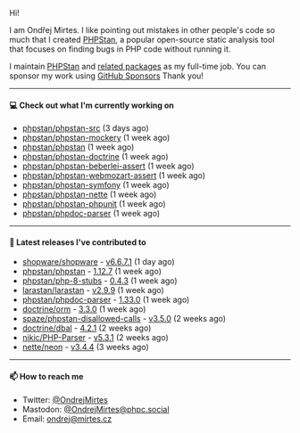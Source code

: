 Hi!

I am Ondřej Mirtes. I like pointing out mistakes in other people's code so much that I created [PHPStan](https://phpstan.org/), a popular open-source static analysis tool that focuses on finding bugs in PHP code without running it.

I maintain [PHPStan](https://github.com/phpstan/phpstan) and [related packages](https://github.com/phpstan/) as my full-time job. You can sponsor my work using [GitHub Sponsors](https://github.com/sponsors/ondrejmirtes) Thank you!

---

#### 💻 Check out what I'm currently working on

- [phpstan/phpstan-src](https://github.com/phpstan/phpstan-src) (3 days ago)
- [phpstan/phpstan-mockery](https://github.com/phpstan/phpstan-mockery) (1 week ago)
- [phpstan/phpstan](https://github.com/phpstan/phpstan) (1 week ago)
- [phpstan/phpstan-doctrine](https://github.com/phpstan/phpstan-doctrine) (1 week ago)
- [phpstan/phpstan-beberlei-assert](https://github.com/phpstan/phpstan-beberlei-assert) (1 week ago)
- [phpstan/phpstan-webmozart-assert](https://github.com/phpstan/phpstan-webmozart-assert) (1 week ago)
- [phpstan/phpstan-symfony](https://github.com/phpstan/phpstan-symfony) (1 week ago)
- [phpstan/phpstan-nette](https://github.com/phpstan/phpstan-nette) (1 week ago)
- [phpstan/phpstan-phpunit](https://github.com/phpstan/phpstan-phpunit) (1 week ago)
- [phpstan/phpdoc-parser](https://github.com/phpstan/phpdoc-parser) (1 week ago)

---

#### 🔭 Latest releases I've contributed to

- [shopware/shopware](https://github.com/shopware/shopware) - [v6.6.7.1](https://github.com/shopware/shopware/releases/tag/v6.6.7.1) (1 day ago)
- [phpstan/phpstan](https://github.com/phpstan/phpstan) - [1.12.7](https://github.com/phpstan/phpstan/releases/tag/1.12.7) (1 week ago)
- [phpstan/php-8-stubs](https://github.com/phpstan/php-8-stubs) - [0.4.3](https://github.com/phpstan/php-8-stubs/releases/tag/0.4.3) (1 week ago)
- [larastan/larastan](https://github.com/larastan/larastan) - [v2.9.9](https://github.com/larastan/larastan/releases/tag/v2.9.9) (1 week ago)
- [phpstan/phpdoc-parser](https://github.com/phpstan/phpdoc-parser) - [1.33.0](https://github.com/phpstan/phpdoc-parser/releases/tag/1.33.0) (1 week ago)
- [doctrine/orm](https://github.com/doctrine/orm) - [3.3.0](https://github.com/doctrine/orm/releases/tag/3.3.0) (1 week ago)
- [spaze/phpstan-disallowed-calls](https://github.com/spaze/phpstan-disallowed-calls) - [v3.5.0](https://github.com/spaze/phpstan-disallowed-calls/releases/tag/v3.5.0) (2 weeks ago)
- [doctrine/dbal](https://github.com/doctrine/dbal) - [4.2.1](https://github.com/doctrine/dbal/releases/tag/4.2.1) (2 weeks ago)
- [nikic/PHP-Parser](https://github.com/nikic/PHP-Parser) - [v5.3.1](https://github.com/nikic/PHP-Parser/releases/tag/v5.3.1) (2 weeks ago)
- [nette/neon](https://github.com/nette/neon) - [v3.4.4](https://github.com/nette/neon/releases/tag/v3.4.4) (3 weeks ago)

---

#### 📫 How to reach me

- Twitter: [@OndrejMirtes](https://twitter.com/ondrejmirtes)
- Mastodon: [@OndrejMirtes@phpc.social](https://phpc.social/@OndrejMirtes)
- Email: [ondrej@mirtes.cz](mailto:ondrej@mirtes.cz)
